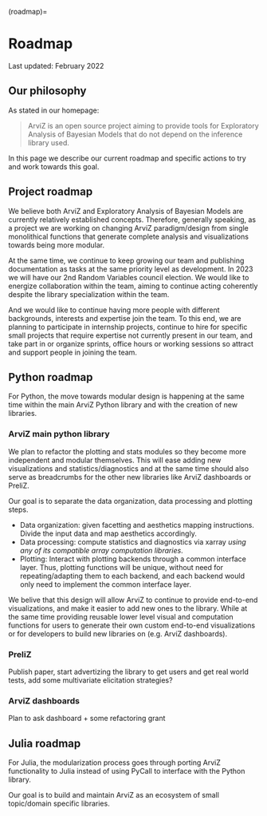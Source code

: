 (roadmap)=
# Roadmap

Last updated: February 2022

## Our philosophy
As stated in our homepage:

> ArviZ is an open source project aiming to provide tools for Exploratory Analysis of Bayesian Models that do not depend on the inference library used.

In this page we describe our current roadmap and specific actions to try and work towards this goal.

## Project roadmap
We believe both ArviZ and Exploratory Analysis of Bayesian Models are currently relatively established concepts.
Therefore, generally speaking, as a project we are working on changing ArviZ paradigm/design
from single monolithical functions that generate complete analysis and visualizations towards
being more modular.

At the same time, we continue to keep growing our team and publishing documentation as tasks at the same priority level as development.
In 2023 we will have our 2nd Random Variables council election. We would like to energize collaboration within the team,
aiming to continue acting coherently despite the library specialization within the team.

And we would like to continue having more people with different backgrounds, interests and expertise join the team.
To this end, we are planning to participate in internship projects, continue to hire for specific small projects
that require expertise not currently present in our team, and take part in or organize sprints, office hours or working sessions
so attract and support people in joining the team.

## Python roadmap
For Python, the move towards modular design is happening at the same time within the main ArviZ Python library and
with the creation of new libraries.

### ArviZ main python library
We plan to refactor the plotting and stats modules so they become more independent and modular themselves.
This will ease adding new visualizations and statistics/diagnostics and at the same time should also
serve as breadcrumbs for the other new libraries like ArviZ dashboards or PreliZ.

Our goal is to separate the data organization, data processing and plotting steps.

* Data organization: given facetting and aesthetics mapping instructions. Divide the input data and map aesthetics accordingly.
* Data processing: compute statistics and diagnostics via xarray _using any of its compatible array computation libraries_.
* Plotting: Interact with plotting backends through a common interface layer. Thus, plotting functions will be unique,
  without need for repeating/adapting them to each backend, and each backend would only need to implement the common interface layer.

We belive that this design will allow ArviZ to continue to provide end-to-end visualizations, and make it easier to add new ones to the
library. While at the same time providing reusable lower level visual and computation functions for users to generate
their own custom end-to-end visualizations or for developers to build new libraries on (e.g. ArviZ dashboards).

### PreliZ
Publish paper, start advertizing the library to get users and get real world tests, add some multivariate elicitation strategies?

### ArviZ dashboards
Plan to ask dashboard + some refactoring grant

## Julia roadmap
For Julia, the modularization process goes through porting ArviZ functionality to Julia instead of using PyCall to
interface with the Python library.

Our goal is to build and maintain ArviZ as an ecosystem of small topic/domain specific libraries.

